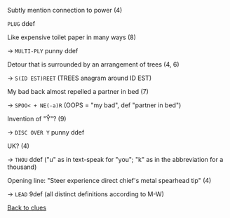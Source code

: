 Subtly mention connection to power (4)

`PLUG` ddef

Like expensive toilet paper in many ways (8)


→ `MULTI-PLY` punny ddef

Detour that is surrounded by an arrangement of trees (4, 6)

→ `S(ID EST)REET` (TREES anagram around ID EST)

My bad back almost repelled a partner in bed (7)

→ `SPOO< + NE(-a)R` (OOPS = "my bad", def "partner in bed")

Invention of "Y̊"? (9)

→ `DISC OVER Y` punny ddef

UK? (4)

→ `THOU` ddef ("u" as in text-speak for "you"; "k" as in the abbreviation for a thousand)

Opening line: "Steer experience direct chief's metal spearhead tip" (4)

→ `LEAD` 9def (all distinct definitions according to M-W)

[Back to clues](crypticclues.md)







